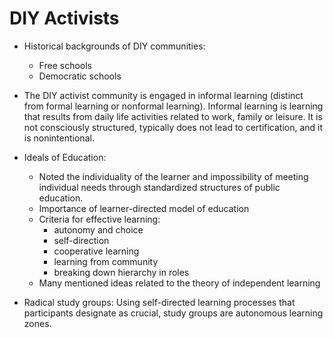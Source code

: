 # DIY Activists

* Historical backgrounds of DIY communities:
	* Free schools
	* Democratic schools

* The DIY activist community is engaged in informal learning (distinct from formal learning or nonformal learning). Informal learning is learning that results from daily life activities related to work, family or leisure. It is not consciously structured, typically does not lead to certification, and it is nonintentional. 

* Ideals of Education:
	* Noted the individuality of the learner and impossibility of meeting individual needs through standardized structures of public education. 
	* Importance of learner-directed model of education
	* Criteria for effective learning:
		* autonomy and choice
		* self-direction
		* cooperative learning
		* learning from community
		* breaking down hierarchy in roles
	* Many mentioned ideas related to the theory of independent learning

* Radical study groups: Using self-directed learning processes that participants designate as crucial, study groups are autonomous learning zones. 